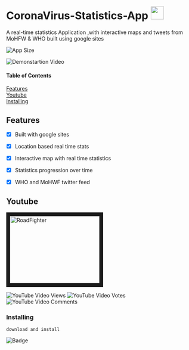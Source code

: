 # CoronaVirus-Statistics-App    <img src="https://emojis.slackmojis.com/emojis/images/1579382915/7563/discordbot.png?1579382915"  width="35" height="35" />

A real-time statistics Application  ,with interactive maps and tweets from MoHFW &amp; WHO built using google sites
 
![App Size](https://img.shields.io/github/repo-size/amoldalwai/CoronaVirus-Statistics-App)

![Demonstartion Video](https://j.gifs.com/NLJzRK.gif)

#### Table of Contents  
[Features](#Features)  
[Youtube](#Youtube)\
[Installing](#Installing)



## Features 

- [x] Built with google sites
- [x] Location based real time stats
- [x] Interactive map with real time statistics
- [x] Statistics progression over time
- [x] WHO and MoHWF twitter feed




## Youtube

<a href="http://www.youtube.com/watch?feature=player_embedded&v=twpzpu9SV9U
" target="_blank"><img src="http://img.youtube.com/vi/twpzpu9SV9U/0.jpg" 
alt="RoadFighter " width="240" height="180" border="10" /></a>

![YouTube Video Views](https://img.shields.io/youtube/views/twpzpu9SV9U?style=plastic)
![YouTube Video Votes](https://img.shields.io/youtube/likes/twpzpu9SV9U?style=social&withDislikes)
![YouTube Video Comments](https://img.shields.io/youtube/comments/twpzpu9SV9U?style=social)


### Installing

```
download and install 
```

![Badge](https://img.shields.io/badge/Made%20by-Amol%20Dalwai-red?style=for-the-badge)


